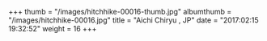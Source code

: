 +++
thumb = "/images/hitchhike-00016-thumb.jpg"
albumthumb = "/images/hitchhike-00016.jpg"
title = "Aichi Chiryu , JP"
date = "2017:02:15 19:32:52"
weight = 16
+++
